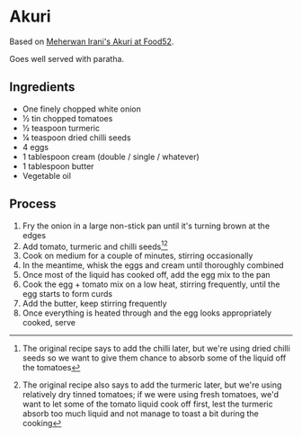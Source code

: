 Akuri
=====

Based on [Meherwan Irani's Akuri at Food52](https://food52.com/recipes/86055-meherwan-irani-akuri-parsi-scrambled-eggs-recipe).

Goes well served with paratha.

Ingredients
-----------

-   One finely chopped white onion
-   ½ tin chopped tomatoes
-   ½ teaspoon turmeric
-   ¼ teaspoon dried chilli seeds
-   4 eggs
-   1 tablespoon cream (double / single / whatever)
-   1 tablespoon butter
-   Vegetable oil

Process
-------

1.  Fry the onion in a large non-stick pan until it's turning brown at the edges
2.  Add tomato, turmeric and chilli seeds[^1][^2]
3.  Cook on medium for a couple of minutes, stirring occasionally
4.  In the meantime, whisk the eggs and cream until thoroughly combined
5.  Once most of the liquid has cooked off, add the egg mix to the pan
6.  Cook the egg + tomato mix on a low heat, stirring frequently, until the egg starts to form curds
7.  Add the butter, keep stirring frequently
8.  Once everything is heated through and the egg looks appropriately cooked, serve

[^1]: The original recipe says to add the chilli later, but we're using dried chilli seeds so we want to give them chance to absorb some of the liquid off the tomatoes
[^2]: The original recipe also says to add the turmeric later, but we're using relatively dry tinned tomatoes; if we were using fresh tomatoes, we'd want to let some of the tomato liquid cook off first, lest the turmeric absorb too much liquid and not manage to toast a bit during the cooking
